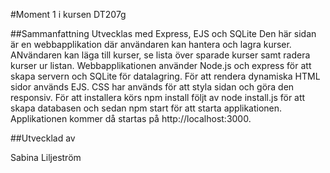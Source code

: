#Moment 1 i kursen DT207g

##Sammanfattning
Utvecklas med Express, EJS och SQLite
Den här sidan är en webbapplikation där användaren kan hantera och lagra kurser. ANvändaren kan läga till kurser, se lista över sparade kurser samt radera kurser ur listan. Webbapplikationen använder Node.js och express för att skapa servern och SQLite för datalagring. För att rendera dynamiska HTML sidor används EJS. CSS har används för att styla sidan och göra den responsiv. För att installera körs npm install följt av node install.js för att skapa databasen och sedan npm start för att starta applikationen. Applikationen kommer då startas på http://localhost:3000. 

##Utvecklad av


Sabina Liljeström
